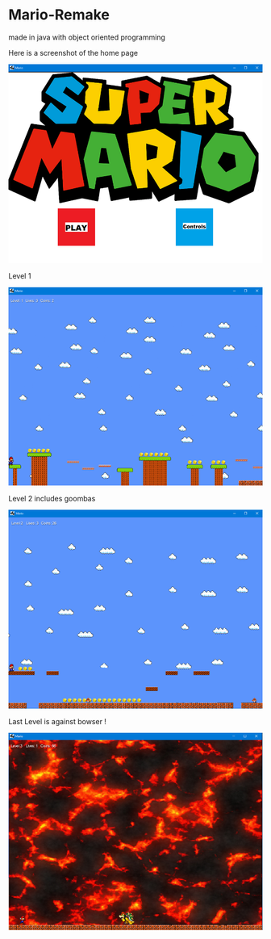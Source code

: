 # Mario-Remake 
made in java with object oriented programming


Here is a screenshot of the home page

![](images/home.png)

Level 1

![](images/game.png)

Level 2 includes goombas

![](images/lvl2.png)

Last Level is against bowser !

![](images/bswr.png)
